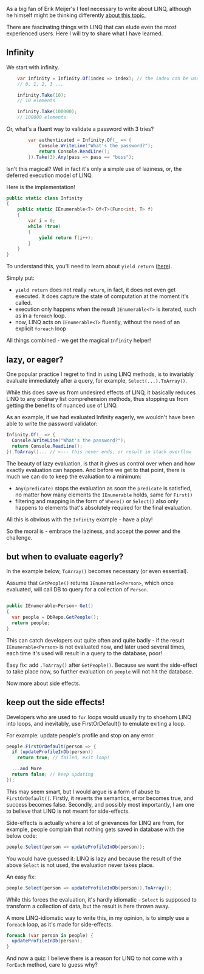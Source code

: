 As a big fan of Erik Meijer's I feel necessary to write about LINQ, although he himself might be thinking differently [about this topic.](https://twitter.com/headinthebox/status/813801779628380160)

There are fascinating things with LINQ that can elude even the most experienced users. Here I will try to share what I have learned.

## Infinity

We start with infinity.

```csharp
    var infinity = Infinity.Of(index => index); // the index can be useful
    // 0, 1, 2, 3 ...

    infinity.Take(10);
    // 10 elements

    infinity.Take(100000);
    // 100000 elements
```

Or, what's a fluent way to validate a password with 3 tries?

```csharp
		var authenticated = Infinity.Of(_ => {
			Console.WriteLine("What's the password?");
			return Console.ReadLine();
		}).Take(3).Any(pass => pass == "boss");
```

Isn't this magical? Well in fact it's only a simple use of laziness, or, the deferred execution model of LINQ.

Here is the implementation!

```csharp
public static class Infinity
{
    public static IEnumerable<T> Of<T>(Func<int, T> f)
    {
        var i = 0;
        while (true)
        {
            yield return f(i++);
        }
    }
}
```

To understand this, you'll need to learn about ``yield return`` ([here](https://docs.microsoft.com/en-us/dotnet/csharp/language-reference/keywords/yield)).

Simply put:

* `yield return` does not really `return`, in fact, it does not even get executed. It does capture the state of computation at the moment it's called.
* execution only happens when the result `IEnumerable<T>` is iterated, such as in a `foreach` loop.
* now, LINQ acts on `IEnumerable<T>` fluently, without the need of an explicit `foreach` loop

All things combined - we get the magical `Infinity` helper!

## lazy, or eager?

One popular practice I regret to find in using LINQ methods, is to invariably evaluate immediately after a query, for example, `Select(...).ToArray()`.

While this does save us from undesired effects of LINQ, it basically reduces LINQ to any ordinary list comprehension methods, thus stopping us from getting the benefits of nuanced use of LINQ.

As an example, if we had evaluated Infinity eagerly, we wouldn't have been able to write the password validator:

```csharp
Infinity.Of(_ => {
  Console.WriteLine("What's the password?");
  return Console.ReadLine();
}).ToArray()... // <--- this never ends, or result in stack overflow
```

The beauty of lazy evaluation, is that it gives us control over when and how exactly evaluation can happen. And before we get to that point, there is much we can do to keep the evaluation to a minimum:

* `Any(predicate)` stops the evaluation as soon the `predicate` is satisfied, no matter how many elements the `IEnumerable` holds, same for `First()`
* filtering and mapping in the form of `Where()` or `Select()` also only happens to elements that's absolutely required for the final evaluation.

All this is obvious with the `Infinity` example - have a play!

So the moral is - embrace the laziness, and accept the power and the challenge.

## but when to evaluate eagerly?

In the example below, `ToArray()` becomes necessary (or even essential).

Assume that `GetPeople()` returns `IEnumerable<Person>`, which once evaluated, will call DB to query for a collection of `Person`.

```csharp

public IEnumerable<Person> Get()
{
  var people = DbRepo.GetPeople();
  return people;
}
```

This can catch developers out quite often and quite badly - if the result `IEnumerable<Person>` is not evaluated now, and later used several times, each time it's used will result in a query to the database, poor!

Easy fix: add `.ToArray()` after `GetPeople()`. Because we want the side-effect to take place now, so further evaluation on `people` will not hit the database.

Now more about side effects.

## keep out the side effects!

Developers who are used to `for` loops would usually try to shoehorn LINQ into loops, and inevitably, use FirstOrDefault() to emulate exiting a loop.

For example: update people's profile and stop on any error.

```csharp
people.FirstOrDefault(person => {
  if (updateProfileInDb(person))
    return true; // failed, exit loop!

  ...and More
  return false; // keep updating
});
```

This may seem smart, but I would argue is a form of abuse to `FirstOrDefault()`. Firstly, it reverts the semantics, error becomes true, and success becomes false. Secondly, and possibly most importantly, I am one to believe that LINQ is not meant for side-effects.

Side-effects is actually where a lot of grievances for LINQ are from, for example, people complain that nothing gets saved in database with the below code:

```csharp
people.Select(person => updateProfileInDb(person));
```

You would have guessed it: LINQ is lazy and because the result of the above `Select` is not used, the evaluation never takes place.

An easy fix:

```csharp
people.Select(person => updateProfileInDb(person)).ToArray();
```

While this forces the evaluation, it's hardly idiomatic - `Select` is supposed to transform a collection of data, but the result is here thrown away.

A more LINQ-idiomatic way to write this, in my opinion, is to simply use a `foreach` loop, as it's made for side-effects.

```csharp
foreach (var person in people) {
  updateProfileInDb(person);
}
```

And now a quiz: I believe there is a reason for LINQ to not come with a `ForEach` method, care to guess why?
